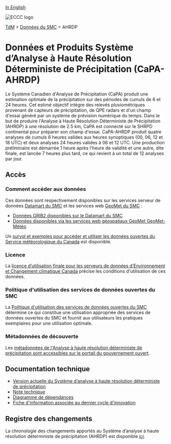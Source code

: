 [In English](readme_hrdpa_en.md)

![ECCC logo](../../img_eccc-logo.png)

[TdM](../../readme_fr.md) > [Données du SMC](../readme_fr.md) > AHRDP

# Données et Produits Système d’Analyse à Haute Résolution Déterministe de Précipitation (CaPA-AHRDP)

Le Système Canadien d'Analyse de Précipitation (CaPA) produit une estimation optimale de la précipitation sur des périodes de cumuls de 6 et 24 heures. Cet estimé objectif intègre des relevés pluviométriques provenant de capteurs de précipitation, de QPE radars et d'un champ d'essai généré par un système de prévision numérique du temps. Dans le but de produire l'Analyse à Haute Résolution Déterministe de Précipitation (AHRDP) à une résolution de 2.5 km, CaPA est connecté sur le SHRPD continental pour préparer son champ d'essai. CaPA-AHRDP produit quatre analyses de cumuls 6 heures valides aux heures synoptiques (00, 06, 12 et 18 UTC) et deux analyses 24 heures valides à 06 et 12 UTC. Une production préliminaire est démarrée 1 heure après l'heure de validité et une autre, dite finale, est lancée 7 heures plus tard, ce qui revient à un total de 12 analyses par jour.

## Accès

### Comment accéder aux données

Ces données sont respectivement disponibles sur les services serveur de données [Datamart du SMC](../../msc-datamart/readme_fr.md) et les services web [GeoMet du SMC](../../msc-geomet/readme_fr.md) :

* [Données GRIB2 disponibles sur le Datamart du SMC](readme_hrdpa-datamart_fr.md) 
* [Données disponibles via les services web géospatiaux GeoMet GeoMet-Météo](../../msc-geomet/readme_fr.md)

Un [survol et exemples pour accéder et utiliser les données ouvertes du Service météorologique du Canada](../../usage/readme_fr.md) est disponible.

### Licence

La [licence d’utilisation finale pour les serveurs de données d’Environnement et Changement climatique Canada](../../licence/readme_fr.md) précise les conditions d'utilisation de ces données.

### Politique d'utilisation des services de données ouvertes du SMC

La [Politique d'utilisation des services de données ouvertes du SMC](../../usage-policy/readme_fr.md) détermine ce qui constitue une utilisation appropriée des services de données ouvertes du SMC et fournit aux utilisateurs les pratiques exemplaires pour une utilisation optimale.

### Métadonnées de découverte
 
Les [métadonnées de l'Analyse à haute résolution déterministe de précipitation sont accessibles sur le portail du gouvernement ouvert](https://open.canada.ca/data/fr/dataset/eff69d42-ce81-4672-867f-cc3baaf4157a).

## Documentation technique

* [Version actuelle du Système d’analyse à haute résolution déterministe de précipitation](https://collaboration.cmc.ec.gc.ca/cmc/cmoi/product_guide/docs/tech_specifications/tech_specifications_HRDPA_f.pdf)
* [Note technique](https://collaboration.cmc.ec.gc.ca/cmc/cmoi/product_guide/docs/lib/technote_capa_hrdpa_f.pdf)
* [Diagramme de dépendances](https://collaboration.cmc.ec.gc.ca/cmc/cmos/public_doc/msc-data/nwep-dependency-diagrams/system_HRDPA_fr.svg)
* [Fiche d'information associée au dernier cycle d'innovation](https://collaboration.cmc.ec.gc.ca/cmc/cmoi/product_guide/docs/fact_sheets/factsheet_hrdpa_f.pdf)

## Registre des changements 

La chronologie des changements apportés au Système d’analyse à haute résolution déterministe de précipitation (AHRDP) est disponible [ici](changelog_hrdpa_fr.md).
